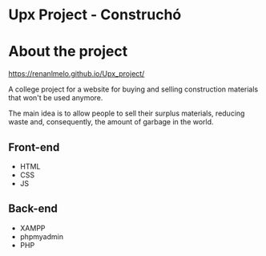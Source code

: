 # Upx Project - Construchó 

# About the project
https://renanlmelo.github.io/Upx_project/

A college project for a website for buying and selling construction materials that won't be used anymore. 

The main idea is to allow people to sell their surplus materials, reducing waste and, consequently, the amount of garbage in the world.

## Front-end
- HTML
- CSS
- JS

## Back-end
- XAMPP
- phpmyadmin
- PHP
